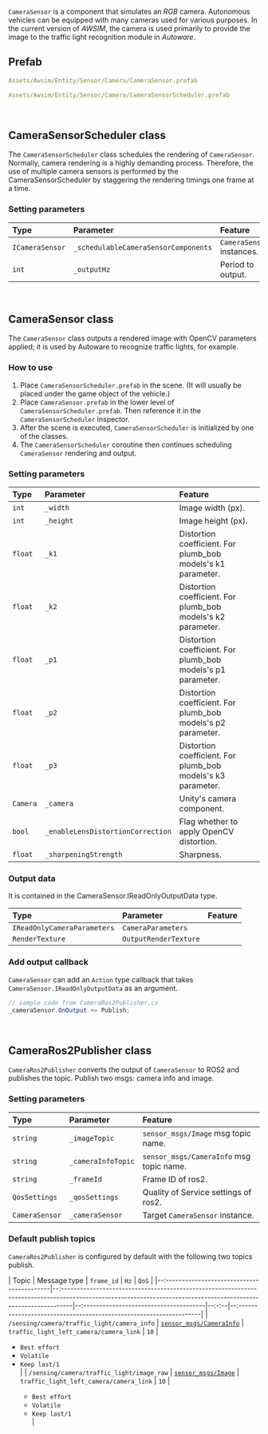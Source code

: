 `CameraSensor` is a component that simulates an *RGB* camera.
Autonomous vehicles can be equipped with many cameras used for various purposes.
In the current version of *AWSIM*, the camera is used primarily to provide the image to the traffic light recognition module in *Autoware*.

## Prefab

```{.yml .no-copy}
Assets/Awsim/Entity/Sensor/Camera/CameraSensor.prefab
```
```{.yml .no-copy}
Assets/Awsim/Entity/Sensor/Camera/CameraSensorScheduler.prefab
```

<br>

## CameraSensorScheduler class

The `CameraSensorScheduler` class schedules the rendering of `CameraSensor`. Normally, camera rendering is a highly demanding process. Therefore, the use of multiple camera sensors is performed by the CameraSensorScheduler by staggering the rendering timings one frame at a time.

### Setting parameters

|Type|Parameter|Feature|
|:--|:--|:--|
|`ICameraSensor`|`_schedulableCameraSensorComponents`|`CameraSensor` instances. |
|`int`|`_outputHz`|Period to output.|

<br>

## CameraSensor class

The `CameraSensor` class outputs a rendered image with OpenCV parameters applied; it is used by Autoware to recognize traffic lights, for example.

### How to use

1. Place `CameraSensorScheduler.prefab` in the scene. (It will usually be placed under the game object of the vehicle.)
1. Place `CameraSensor.prefab` in the lower level of `CameraSensorScheduler.prefab`. Then reference it in the `CameraSensorScheduler` inspector.
1. After the scene is executed, `CameraSensorScheduler` is initialized by one of the classes.
1. The `CameraSensorScheduler` coroutine then continues scheduling `CameraSensor` rendering and output.

### Setting parameters

|Type|Parameter|Feature|
|:--|:--|:--|
|`int`|`_width`|Image width (px).|
|`int`|`_height`|Image height (px).|
|`float`|`_k1`|Distortion coefficient. For plumb_bob models's k1 parameter.|
|`float`|`_k2`|Distortion coefficient. For plumb_bob models's k2 parameter.|
|`float`|`_p1`|Distortion coefficient. For plumb_bob models's p1 parameter.|
|`float`|`_p2`|Distortion coefficient. For plumb_bob models's p2 parameter.|
|`float`|`_p3`|Distortion coefficient. For plumb_bob models's k3 parameter.|
|`Camera`|`_camera`|Unity's camera component.|
|`bool`|`_enableLensDistortionCorrection`|Flag whether to apply OpenCV distortion.|
|`float`|`_sharpeningStrength`|Sharpness.|


### Output data

It is contained in the CameraSensor.IReadOnlyOutputData type.

|Type|Parameter|Feature|
|:--|:--|:--|
|`IReadOnlyCameraParameters`|`CameraParameters`||
|`RenderTexture`|`OutputRenderTexture`||

### Add output callback

`CameraSensor` can add an `Action` type callback that takes `CameraSensor.IReadOnlyOutputData` as an argument.

```cs
// sample code from CameraRos2Publisher.cs
_cameraSensor.OnOutput += Publish;
```


<br>

## CameraRos2Publisher class

`CameraRos2Publisher` converts the output of `CameraSensor` to ROS2 and publishes the topic. Publish two msgs: camera info and image.

### Setting parameters

|Type|Parameter|Feature|
|:--|:--|:--|
|`string`|`_imageTopic`|`sensor_msgs/Image` msg topic name. |
|`string`|`_cameraInfoTopic`|`sensor_msgs/CameraInfo` msg topic name.|
|`string`|`_frameId`|Frame ID of ros2.|
|`QosSettings`|`_qosSettings`|Quality of Service settings of ros2.|
|`CameraSensor`|`_cameraSensor`|Target `CameraSensor` instance.|



### Default publish topics

`CameraRos2Publisher` is configured by default with the following two topics publish. 

| Topic                                       | Message type                                                                                                                                                     | `frame_id`                              | `Hz`  | `QoS`                                                               |
|--:------------------------------------------|--:---------------------------------------------------------------------------------------------------------------------------------------------------------------|--:--------------------------------------|--:-:--|--:------------------------------------------------------------------|
| `/sensing/camera/traffic_light/camera_info` | [`sensor_msgs/CameraInfo`](https://docs.ros.org/en/api/sensor_msgs/html/msg/CameraInfo.html)                                                                     | `traffic_light_left_camera/camera_link` | `10`  | <ul><li>`Best effort`</li><li>`Volatile`</li><li>`Keep last/1`</li> |
| `/sensing/camera/traffic_light/image_raw`   | [`sensor_msgs/Image`](https://docs.ros.org/en/api/sensor_msgs/html/msg/Image.html)                                                                               | `traffic_light_left_camera/camera_link` | `10`  | <ul><li>`Best effort`</li><li>`Volatile`</li><li>`Keep last/1`</li> |